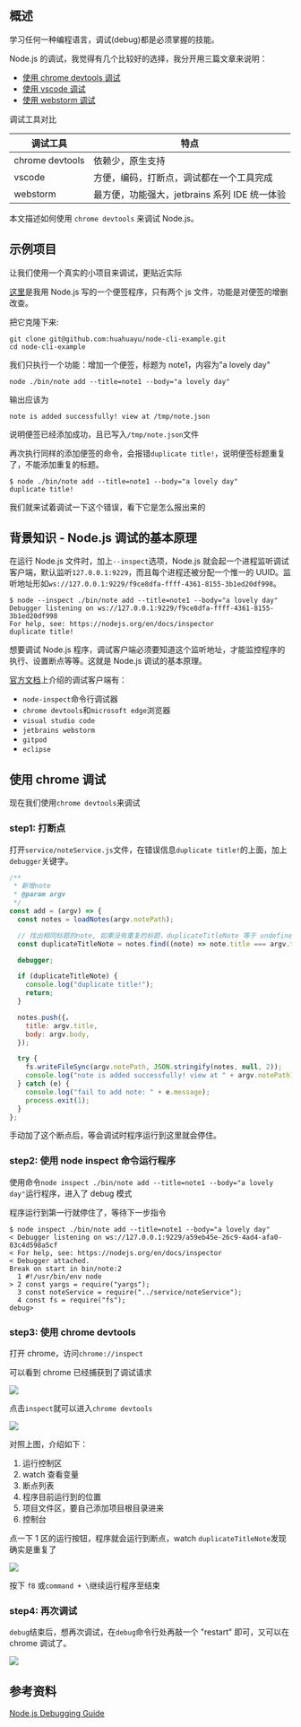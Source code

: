 [//title]: (Node.js调试指南-chrome-devtools)
[//englishtitle]: (nodejs-debug-guide-chrome-devtools)
[//category]: (node,javascript,chrome)
[//tags]: (nodejs,javascript,debug,调试,chrome,devtools,vscode,webstorm)
[//createtime]: (20200514)
[//updatetime]: (20200514)

## 概述

学习任何一种编程语言，调试(debug)都是必须掌握的技能。

Node.js 的调试，我觉得有几个比较好的选择，我分开用三篇文章来说明：

- [使用 chrome devtools 调试](https://liushiming.cn/2020/05/15/nodejs-debug-guide-chrome-devtools/)
- [使用 vscode 调试](https://liushiming.cn/2020/05/15/nodejs-debug-guide-vscode/)
- [使用 webstorm 调试](https://liushiming.cn/2020/05/15/nodejs-debug-guide-webstorm/)

调试工具对比

| 调试工具        | 特点                                          |
| --------------- | --------------------------------------------- |
| chrome devtools | 依赖少，原生支持                              |
| vscode          | 方便，编码，打断点，调试都在一个工具完成      |
| webstorm        | 最方便，功能强大，jetbrains 系列 IDE 统一体验 |

本文描述如何使用 `chrome devtools` 来调试 Node.js。

## 示例项目

让我们使用一个真实的小项目来调试，更贴近实际

[这里](https://github.com/huahuayu/node-cli-example)是我用 Node.js 写的一个便签程序，只有两个 js 文件，功能是对便签的增删改查。

把它克隆下来:

```text
git clone git@github.com:huahuayu/node-cli-example.git
cd node-cli-example
```

我们只执行一个功能：增加一个便签，标题为 note1，内容为"a lovely day"

```text
node ./bin/note add --title=note1 --body="a lovely day"
```

输出应该为

```text
note is added successfully! view at /tmp/note.json
```

说明便签已经添加成功，且已写入`/tmp/note.json`文件

再次执行同样的添加便签的命令，会报错`duplicate title!`，说明便签标题重复了，不能添加重复的标题。

```text
$ node ./bin/note add --title=note1 --body="a lovely day"
duplicate title!
```

我们就来试着调试一下这个错误，看下它是怎么报出来的

## 背景知识 - Node.js 调试的基本原理

在运行 Node.js 文件时，加上`--inspect`选项，Node.js 就会起一个进程监听调试客户端，默认监听`127.0.0.1:9229`，而且每个进程还被分配一个惟一的 UUID。监听地址形如`ws://127.0.0.1:9229/f9ce8dfa-ffff-4361-8155-3b1ed20df998`。

```text
$ node --inspect ./bin/note add --title=note1 --body="a lovely day"
Debugger listening on ws://127.0.0.1:9229/f9ce8dfa-ffff-4361-8155-3b1ed20df998
For help, see: https://nodejs.org/en/docs/inspector
duplicate title!
```

想要调试 Node.js 程序，调试客户端必须要知道这个监听地址，才能监控程序的执行、设置断点等等。这就是 Node.js 调试的基本原理。

[官方文档](https://nodejs.org/en/docs/guides/debugging-getting-started/#inspector-clients)上介绍的调试客户端有：

- `node-inspect`命令行调试器
- `chrome devtools`和`microsoft edge`浏览器
- `visual studio code`
- `jetbrains webstorm`
- `gitpod`
- `eclipse`

## 使用 chrome 调试

现在我们使用`chrome devtools`来调试

### step1: 打断点

打开`service/noteService.js`文件，在错误信息`duplicate title!`的上面，加上`debugger`关键字。

```js
/**
 * 新增note
 * @param argv
 */
const add = (argv) => {
  const notes = loadNotes(argv.notePath);

  // 找出相同标题的note, 如果没有重复的标题，duplicateTitleNote 等于 undefined
  const duplicateTitleNote = notes.find((note) => note.title === argv.title);

  debugger;

  if (duplicateTitleNote) {
    console.log("duplicate title!");
    return;
  }

  notes.push({，
    title: argv.title,
    body: argv.body,
  });

  try {
    fs.writeFileSync(argv.notePath, JSON.stringify(notes, null, 2));
    console.log("note is added successfully! view at " + argv.notePath);
  } catch (e) {
    console.log("fail to add note: " + e.message);
    process.exit(1);
  }
};
```

手动加了这个断点后，等会调试时程序运行到这里就会停住。

### step2: 使用 node inspect 命令运行程序

使用命令`node inspect ./bin/note add --title=note1 --body="a lovely day"`运行程序，进入了 debug 模式

程序运行到第一行就停住了，等待下一步指令

```text
$ node inspect ./bin/note add --title=note1 --body="a lovely day"
< Debugger listening on ws://127.0.0.1:9229/a59eb45e-26c9-4ad4-afa0-83c4d598a5cf
< For help, see: https://nodejs.org/en/docs/inspector
< Debugger attached.
Break on start in bin/note:2
  1 #!/usr/bin/env node
> 2 const yargs = require("yargs");
  3 const noteService = require("../service/noteService");
  4 const fs = require("fs");
debug>
```

### step3: 使用 chrome devtools

打开 chrome，访问`chrome://inspect`

可以看到 chrome 已经捕获到了调试请求

![](https://cdn.liushiming.cn/img/20200514211537.png)

点击`inspect`就可以进入`chrome devtools`

![](https://cdn.liushiming.cn/img/20200514211930.png)

对照上图，介绍如下：

1. 运行控制区
1. watch 查看变量
1. 断点列表
1. 程序目前运行到的位置
1. 项目文件区，要自己添加项目根目录进来
1. 控制台

点一下 1 区的运行按钮，程序就会运行到断点，watch `duplicateTitleNote`发现确实是重复了

![](https://cdn.liushiming.cn/img/20200514212623.png)

按下 `f8` 或`command + \`继续运行程序至结束

### step4: 再次调试

`debug`结束后，想再次调试，在`debug`命令行处再敲一个 "restart" 即可，又可以在 chrome 调试了。

![](https://cdn.liushiming.cn/img/20200514213330.png)

## 参考资料

[Node.js Debugging Guide](https://nodejs.org/en/docs/guides/debugging-getting-started/)
